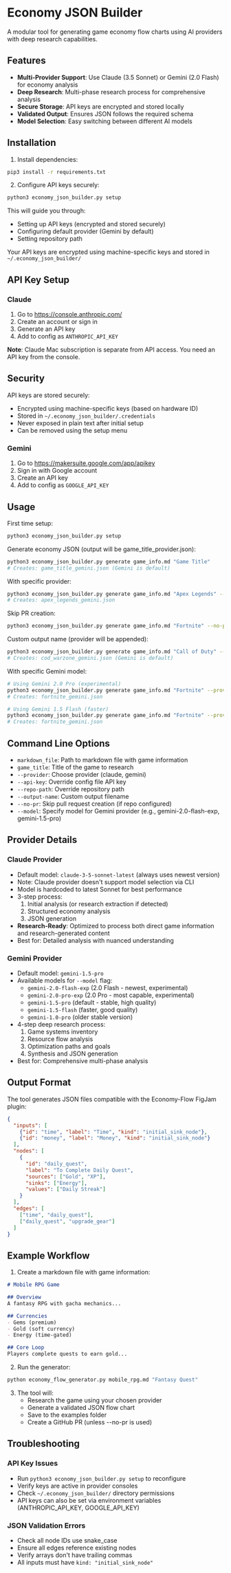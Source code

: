 # Economy JSON Builder

A modular tool for generating game economy flow charts using AI providers with deep research capabilities.

## Features

- **Multi-Provider Support**: Use Claude (3.5 Sonnet) or Gemini (2.0 Flash) for economy analysis
- **Deep Research**: Multi-phase research process for comprehensive analysis
- **Secure Storage**: API keys are encrypted and stored locally
- **Validated Output**: Ensures JSON follows the required schema
- **Model Selection**: Easy switching between different AI models

## Installation

1. Install dependencies:
```bash
pip3 install -r requirements.txt
```

2. Configure API keys securely:
```bash
python3 economy_json_builder.py setup
```

This will guide you through:
- Setting up API keys (encrypted and stored securely)
- Configuring default provider (Gemini by default)
- Setting repository path

Your API keys are encrypted using machine-specific keys and stored in `~/.economy_json_builder/`

## API Key Setup

### Claude
1. Go to https://console.anthropic.com/
2. Create an account or sign in
3. Generate an API key
4. Add to config as `ANTHROPIC_API_KEY`

**Note**: Claude Mac subscription is separate from API access. You need an API key from the console.

## Security

API keys are stored securely:
- Encrypted using machine-specific keys (based on hardware ID)
- Stored in `~/.economy_json_builder/.credentials`
- Never exposed in plain text after initial setup
- Can be removed using the setup menu

### Gemini
1. Go to https://makersuite.google.com/app/apikey
2. Sign in with Google account
3. Create an API key
4. Add to config as `GOOGLE_API_KEY`

## Usage

First time setup:
```bash
python3 economy_json_builder.py setup
```

Generate economy JSON (output will be game_title_provider.json):
```bash
python3 economy_json_builder.py generate game_info.md "Game Title"
# Creates: game_title_gemini.json (Gemini is default)
```

With specific provider:
```bash
python3 economy_json_builder.py generate game_info.md "Apex Legends" --provider gemini
# Creates: apex_legends_gemini.json
```

Skip PR creation:
```bash
python3 economy_json_builder.py generate game_info.md "Fortnite" --no-pr
```

Custom output name (provider will be appended):
```bash
python3 economy_json_builder.py generate game_info.md "Call of Duty" --output-name cod_warzone.json
# Creates: cod_warzone_gemini.json (Gemini is default)
```

With specific Gemini model:
```bash
# Using Gemini 2.0 Pro (experimental)
python3 economy_json_builder.py generate game_info.md "Fortnite" --provider gemini --model gemini-2.0-pro-exp
# Creates: fortnite_gemini.json

# Using Gemini 1.5 Flash (faster)
python3 economy_json_builder.py generate game_info.md "Fortnite" --provider gemini --model gemini-1.5-flash
# Creates: fortnite_gemini.json
```

## Command Line Options

- `markdown_file`: Path to markdown file with game information
- `game_title`: Title of the game to research
- `--provider`: Choose provider (claude, gemini)
- `--api-key`: Override config file API key
- `--repo-path`: Override repository path
- `--output-name`: Custom output filename
- `--no-pr`: Skip pull request creation (if repo configured)
- `--model`: Specify model for Gemini provider (e.g., gemini-2.0-flash-exp, gemini-1.5-pro)

## Provider Details

### Claude Provider
- Default model: `claude-3-5-sonnet-latest` (always uses newest version)
- Note: Claude provider doesn't support model selection via CLI
- Model is hardcoded to latest Sonnet for best performance
- 3-step process:
  1. Initial analysis (or research extraction if detected)
  2. Structured economy analysis
  3. JSON generation
- **Research-Ready**: Optimized to process both direct game information and research-generated content
- Best for: Detailed analysis with nuanced understanding

### Gemini Provider  
- Default model: `gemini-1.5-pro`
- Available models for `--model` flag:
  - `gemini-2.0-flash-exp` (2.0 Flash - newest, experimental)
  - `gemini-2.0-pro-exp` (2.0 Pro - most capable, experimental)
  - `gemini-1.5-pro` (default - stable, high quality)
  - `gemini-1.5-flash` (faster, good quality)
  - `gemini-1.0-pro` (older stable version)
- 4-step deep research process:
  1. Game systems inventory
  2. Resource flow analysis
  3. Optimization paths and goals
  4. Synthesis and JSON generation
- Best for: Comprehensive multi-phase analysis

## Output Format

The tool generates JSON files compatible with the Economy-Flow FigJam plugin:

```json
{
  "inputs": [
    {"id": "time", "label": "Time", "kind": "initial_sink_node"},
    {"id": "money", "label": "Money", "kind": "initial_sink_node"}
  ],
  "nodes": [
    {
      "id": "daily_quest",
      "label": "To Complete Daily Quest",
      "sources": ["Gold", "XP"],
      "sinks": ["Energy"],
      "values": ["Daily Streak"]
    }
  ],
  "edges": [
    ["time", "daily_quest"],
    ["daily_quest", "upgrade_gear"]
  ]
}
```

## Example Workflow

1. Create a markdown file with game information:
```markdown
# Mobile RPG Game

## Overview
A fantasy RPG with gacha mechanics...

## Currencies
- Gems (premium)
- Gold (soft currency)
- Energy (time-gated)

## Core Loop
Players complete quests to earn gold...
```

2. Run the generator:
```bash
python economy_flow_generator.py mobile_rpg.md "Fantasy Quest"
```

3. The tool will:
   - Research the game using your chosen provider
   - Generate a validated JSON flow chart
   - Save to the examples folder
   - Create a GitHub PR (unless --no-pr is used)

## Troubleshooting

### API Key Issues
- Run `python3 economy_json_builder.py setup` to reconfigure
- Verify keys are active in provider consoles
- Check `~/.economy_json_builder/` directory permissions
- API keys can also be set via environment variables (ANTHROPIC_API_KEY, GOOGLE_API_KEY)

### JSON Validation Errors
- Check all node IDs use snake_case
- Ensure all edges reference existing nodes
- Verify arrays don't have trailing commas
- All inputs must have `kind: "initial_sink_node"`
